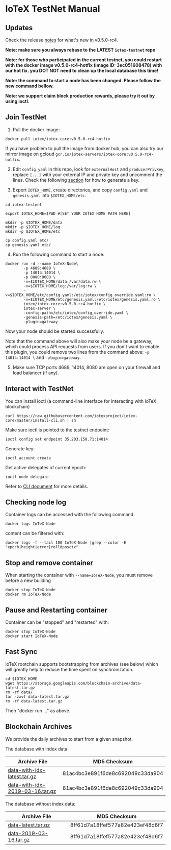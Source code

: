# IoTeX TestNet Manual

## Updates

Check the release [notes](https://github.com/iotexproject/iotex-core/releases/tag/v0.5.0-rc4) for what's new in v0.5.0-rc4.

**Note: make sure you always rebase to the LATEST `iotex-testnet` repo**

**Note: for those who participated in the current testnet, you could restart with the docker image v0.5.0-rc4-hotfix
(image ID: 3ec051608478) with our hot fix. you DOT NOT need to clean up the local database this time!**

**Note: the command to start a node has been changed. Please follow the new command bellow.**

**Note: we support claim block production rewards, please try it out by using ioctl.**

## Join TestNet

1. Pull the docker image:

```
docker pull iotex/iotex-core:v0.5.0-rc4-hotfix
```

If you have problem to pull the image from docker hub, you can also try our mirror image on gcloud
`gcr.io/iotex-servers/iotex-core:v0.5.0-rc4-hotfix`.

2. Edit `config.yaml` in this repo, look for `externalHost` and `producerPrivKey`, replace `[...]` with your external IP
and private key and uncomment the lines. Check the following [section](#ioctl) for how to generate a key.

3. Export `IOTEX_HOME`, create directories, and copy `config.yaml` and `genesis.yaml` into `$IOTEX_HOME/etc`.

```
cd iotex-testnet

export IOTEX_HOME=$PWD #[SET YOUR IOTEX HOME PATH HERE]

mkdir -p $IOTEX_HOME/data
mkdir -p $IOTEX_HOME/log
mkdir -p $IOTEX_HOME/etc

cp config.yaml etc/
cp genesis.yaml etc/
```

4. Run the following command to start a node:

```
docker run -d --name IoTeX-Node\
        -p 4689:4689 \
        -p 14014:14014 \
        -p 8080:8080 \
        -v=$IOTEX_HOME/data:/var/data:rw \
        -v=$IOTEX_HOME/log:/var/log:rw \
        -v=$IOTEX_HOME/etc/config.yaml:/etc/iotex/config_override.yaml:ro \
        -v=$IOTEX_HOME/etc/genesis.yaml:/etc/iotex/genesis.yaml:ro \
        iotex/iotex-core:v0.5.0-rc4-hotfix \
        iotex-server \
        -config-path=/etc/iotex/config_override.yaml \
        -genesis-path=/etc/iotex/genesis.yaml \
        -plugin=gateway
```

Now your node should be started successfully.

Note that the command above will also make your node be a gateway, which could process API requests from users. If you
don't want to enable this plugin, you could remove two lines from the command above: `-p 14014:14014 \` and
`-plugin=gateway`.

5. Make sure TCP ports 4689, 14014, 8080 are open on your firewall and load balancer (if any).

## <a name="ioctl"/>Interact with TestNet


You can install ioctl (a command-line interface for interacting with IoTeX blockchain)

```
curl https://raw.githubusercontent.com/iotexproject/iotex-core/master/install-cli.sh | sh
```

Make sure ioctl is pointed to the testnet endpoint:
```
ioctl config set endpoint 35.203.158.71:14014
```

Generate key:
```
ioctl account create
```

Get active delegates of current epoch:
```
ioctl node delegate
```


Refer to [CLI document](https://github.com/iotexproject/iotex-core/blob/master/cli/ioctl/README.md) for more details.

## Checking node log

Container logs can be accessed with the following command. 

```
docker logs IoTeX-Node
```

content can be filtered with:

```
docker logs -f --tail 100 IoTeX-Node |grep --color -E "epoch|height|error|rolldposctx"
```

## Stop and remove container

When starting the container with ```--name=IoTeX-Node```, you must remove before a new building

```
docker stop IoTeX-Node
docker rm IoTeX-Node
```

## Pause and Restarting container

Container can be "stopped" and "restarted" with:

```
docker stop IoTeX-Node
docker start IoTeX-Node
```


## Fast Sync

IoTeX rootchain supports bootstrapping from archives (see below) which will greatly help to reduce the time spent on synchronization.
```
cd $IOTEX_HOME
wget https://storage.googleapis.com/blockchain-archive/data-latest.tar.gz
rm -rf data/
tar -zxvf data-latest.tar.gz
rm -rf data-latest.tar.gz
```
Then "docker run ..." as above.

## Blockchain Archives

We provide the daily archives to start from a given snapshot.

The database with index data:

| Archive File | MD5 Checksum |
| ------------ | ------------ |
| [data-with-idx-latest.tar.gz](https://storage.googleapis.com/blockchain-archive/data-with-idx-latest.tar.gz) | 81ac4bc3e891f6de8c692049c33da904 |
| [data-with-idx-2019-03-16.tar.gz](https://storage.googleapis.com/blockchain-archive/data-with-idx-2019-03-16.tar.gz) | 81ac4bc3e891f6de8c692049c33da904 |

The database without index data:

| Archive File | MD5 Checksum |
| ------------ | ------------ |
| [data-latest.tar.gz](https://storage.googleapis.com/blockchain-archive/data-latest.tar.gz) | 8ff61d7a18ffef577a82e423ef48d6f7 |
| [data-2019-03-16.tar.gz](https://storage.googleapis.com/blockchain-archive/data-2019-03-16.tar.gz) | 8ff61d7a18ffef577a82e423ef48d6f7 |
